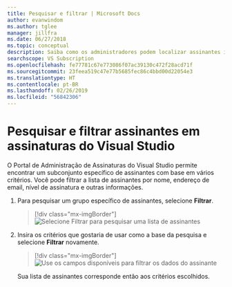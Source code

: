 ```yaml
---
title: Pesquisar e filtrar | Microsoft Docs
author: evanwindom
ms.author: tglee
manager: jillfra
ms.date: 06/27/2018
ms.topic: conceptual
description: Saiba como os administradores podem localizar assinantes individuais ou grupos no portal do administrador.
searchscope: VS Subscription
ms.openlocfilehash: fe77781c67e773086f07ac39130c472f28acd71f
ms.sourcegitcommit: 23feea519c47e77b5685fec86c4bbd00d22054e3
ms.translationtype: HT
ms.contentlocale: pt-BR
ms.lasthandoff: 02/26/2019
ms.locfileid: "56842306"
---
```

# <a name="search-and-filter-subscribers-in-visual-studio-subscriptions"></a>Pesquisar e filtrar assinantes em assinaturas do Visual Studio

O Portal de Administração de Assinaturas do Visual Studio permite encontrar um subconjunto específico de assinantes com base em vários critérios. Você pode filtrar a lista de assinantes por nome, endereço de email, nível de assinatura e outras informações.

1. Para pesquisar um grupo específico de assinantes, selecione **Filtrar**.
   > [!div class="mx-imgBorder"]
   > ![Selecione Filtrar para pesquisar uma lista de assinantes](media/filter-list.png)

2. Insira os critérios que gostaria de usar como a base da pesquisa e selecione **Filtrar** novamente.
   > [!div class="mx-imgBorder"]
   > ![Use os campos disponíveis para filtrar os dados do assinante](media/filter-subscribers.png)

   Sua lista de assinantes corresponde então aos critérios escolhidos.
